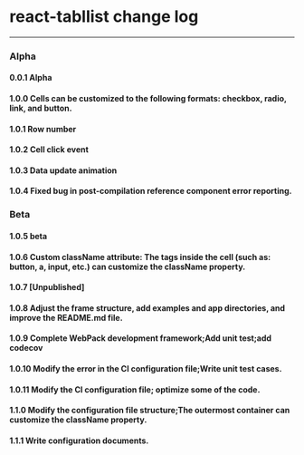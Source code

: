 # react-tabllist change log

---

### Alpha

#### 0.0.1 Alpha
#### 1.0.0 Cells can be customized to the following formats: checkbox, radio, link, and button.
#### 1.0.1 Row number
#### 1.0.2 Cell click event
#### 1.0.3 Data update animation
#### 1.0.4 Fixed bug in post-compilation reference component error reporting.

### Beta

#### 1.0.5 beta
#### 1.0.6 Custom className attribute: The tags inside the cell (such as: button, a, input, etc.) can customize the className property.
#### 1.0.7 [Unpublished]
#### 1.0.8 Adjust the frame structure, add examples and app directories, and improve the README.md file.
#### 1.0.9 Complete WebPack development framework;Add unit test;add codecov
#### 1.0.10 Modify the error in the CI configuration file;Write unit test cases.
#### 1.0.11 Modify the CI configuration file; optimize some of the code.

#### 1.1.0 Modify the configuration file structure;The outermost container can customize the className property.
#### 1.1.1 Write configuration documents.
